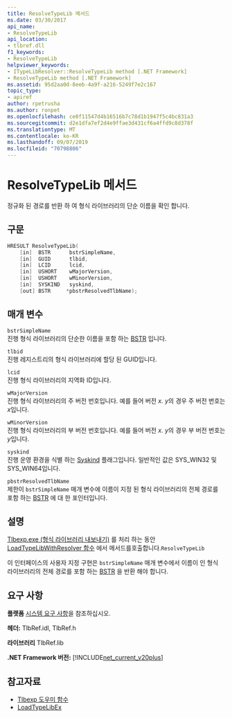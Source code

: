 ```yaml
---
title: ResolveTypeLib 메서드
ms.date: 03/30/2017
api_name:
- ResolveTypeLib
api_location:
- tlbref.dll
f1_keywords:
- ResolveTypeLib
helpviewer_keywords:
- ITypeLibResolver::ResolveTypeLib method [.NET Framework]
- ResolveTypeLib method [.NET Framework]
ms.assetid: 95d2aa0d-8eeb-4a9f-a216-5249f7e2c167
topic_type:
- apiref
author: rpetrusha
ms.author: ronpet
ms.openlocfilehash: ce0f11547d4b16516b7c78d1b1947f5c4bc831a3
ms.sourcegitcommit: d2e1dfa7ef2d4e9ffae3d431cf6a4ffd9c8d378f
ms.translationtype: MT
ms.contentlocale: ko-KR
ms.lasthandoff: 09/07/2019
ms.locfileid: "70798806"
---
```

# <a name="resolvetypelib-method"></a>ResolveTypeLib 메서드
정규화 된 경로를 반환 하 여 형식 라이브러리의 단순 이름을 확인 합니다.  
  
## <a name="syntax"></a>구문  
  
```cpp  
HRESULT ResolveTypeLib(  
    [in]  BSTR      bstrSimpleName,  
    [in]  GUID      tlbid,  
    [in]  LCID      lcid,  
    [in]  USHORT    wMajorVersion,  
    [in]  USHORT    wMinorVersion,  
    [in]  SYSKIND   syskind,  
    [out] BSTR     *pbstrResolvedTlbName);  
```  
  
## <a name="parameters"></a>매개 변수  
 `bstrSimpleName`  
 진행 형식 라이브러리의 단순한 이름을 포함 하는 [BSTR](https://docs.microsoft.com/previous-versions/windows/desktop/automat/bstr) 입니다.  
  
 `tlbid`  
 진행 레지스트리의 형식 라이브러리에 할당 된 GUID입니다.  
  
 `lcid`  
 진행 형식 라이브러리의 지역화 ID입니다.  
  
 `wMajorVersion`  
 진행 형식 라이브러리의 주 버전 번호입니다. 예를 들어 버전 *x. y*의 경우 주 버전 번호는 *x*입니다.  
  
 `wMinorVersion`  
 진행 형식 라이브러리의 부 버전 번호입니다. 예를 들어 버전 *x. y*의 경우 부 버전 번호는 *y*입니다.  
  
 `syskind`  
 진행 운영 환경을 식별 하는 [Syskind](https://docs.microsoft.com/windows/win32/api/oaidl/ne-oaidl-syskind) 플래그입니다. 일반적인 값은 SYS_WIN32 및 SYS_WIN64입니다.  
  
 `pbstrResolvedTlbName`  
 제한이 `bstrSimpleName` 매개 변수에 이름이 지정 된 형식 라이브러리의 전체 경로를 포함 하는 [BSTR](https://docs.microsoft.com/previous-versions/windows/desktop/automat/bstr) 에 대 한 포인터입니다.  
  
## <a name="remarks"></a>설명  
 [Tlbexp.exe (형식 라이브러리 내보내기)](../../tools/tlbexp-exe-type-library-exporter.md) 를 처리 하는 동안 [LoadTypeLibWithResolver 함수](loadtypelibwithresolver-function.md) 에서 메서드를호출합니다.`ResolveTypeLib`  
  
 이 인터페이스의 사용자 지정 구현은 `bstrSimpleName` 매개 변수에서 이름이 인 형식 라이브러리의 전체 경로를 포함 하는 [BSTR](https://docs.microsoft.com/previous-versions/windows/desktop/automat/bstr) 을 반환 해야 합니다.  
  
## <a name="requirements"></a>요구 사항  
 **플랫폼** [시스템 요구 사항](../../get-started/system-requirements.md)을 참조하십시오.  
  
 **헤더:** TlbRef.idl, TlbRef.h  
  
 **라이브러리** TlbRef.lib  
  
 **.NET Framework 버전:** [!INCLUDE[net_current_v20plus](../../../../includes/net-current-v20plus-md.md)]  
  
## <a name="see-also"></a>참고자료

- [Tlbexp 도우미 함수](index.md)
- [LoadTypeLibEx](https://docs.microsoft.com/previous-versions/windows/desktop/api/oleauto/nf-oleauto-loadtypelibex)
